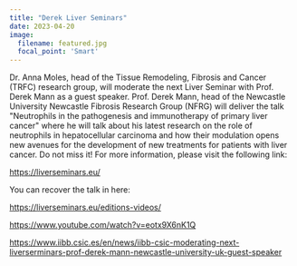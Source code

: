 ```yaml
---
title: "Derek Liver Seminars"
date: 2023-04-20
image:
  filename: featured.jpg
  focal_point: 'Smart'
---
```


Dr. Anna Moles, head of the Tissue Remodeling, Fibrosis and Cancer (TRFC) research group, will moderate the next Liver Seminar with Prof. Derek Mann as a guest speaker.
Prof. Derek Mann, head of the Newcastle University Newcastle Fibrosis Research Group (NFRG) will deliver the talk "Neutrophils in the pathogenesis and immunotherapy of primary liver cancer" where he will talk about his latest research on the role of neutrophils in hepatocellular carcinoma and how their modulation opens new avenues for the development of new treatments for patients with liver cancer.
Do not miss it!
For more information, please visit the following link:

https://liverseminars.eu/

You can recover the talk in here:

https://liverseminars.eu/editions-videos/

https://www.youtube.com/watch?v=eotx9X6nK1Q


https://www.iibb.csic.es/en/news/iibb-csic-moderating-next-liverserminars-prof-derek-mann-newcastle-university-uk-guest-speaker
